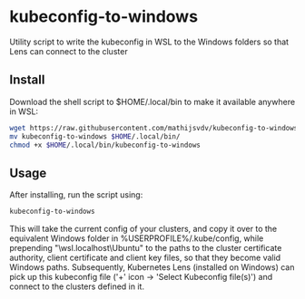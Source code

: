 # kubeconfig-to-windows
Utility script to write the kubeconfig in WSL to the Windows folders so that Lens can connect to the cluster 

## Install
Download the shell script to $HOME/.local/bin to make it available anywhere in WSL:
```bash
wget https://raw.githubusercontent.com/mathijsvdv/kubeconfig-to-windows/master/kubeconfig-to-windows -O kubeconfig-to-windows
mv kubeconfig-to-windows $HOME/.local/bin/
chmod +x $HOME/.local/bin/kubeconfig-to-windows
```

## Usage
After installing, run the script using:
```bash
kubeconfig-to-windows
```

This will take the current config of your clusters, and copy it over to the equivalent Windows folder in %USERPROFILE%/.kube/config,
while prepending "\\wsl.localhost\Ubuntu" to the paths to the cluster certificate authority, client certificate and client key files, so that they become valid Windows paths. Subsequently, Kubernetes Lens (installed on Windows)
can pick up this kubeconfig file ('+' icon -> 'Select Kubeconfig file(s)') and connect to the clusters defined in it.
